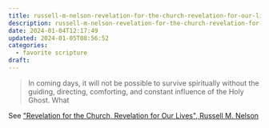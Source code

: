 ```yaml
---
title: russell-m-nelson-revelation-for-the-church-revelation-for-our-lives
description: russell-m-nelson-revelation-for-the-church-revelation-for-our-lives
date: 2024-01-04T12:17:49
updated: 2024-01-05T08:56:52
categories:
  - favorite scripture
draft:
---
```


> In coming days, it will not be possible to survive spiritually without the guiding, directing, comforting, and constant influence of the Holy Ghost.   What

See ["Revelation for the Church, Revelation for Our Lives", Russell M. Nelson](https://www.churchofjesuschrist.org/study/general-conference/2018/04/revelation-for-the-church-revelation-for-our-lives?id=kicker1,p2&lang=eng#kicker1)
